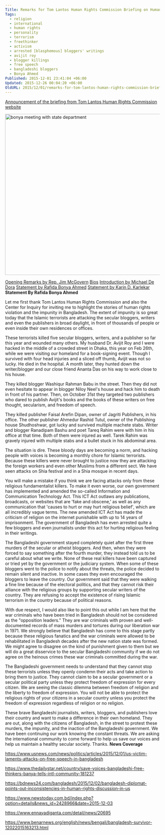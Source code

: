 ```yaml
---
Title: Remarks for Tom Lantos Human Rights Commission Briefing on Human Rights in Bangladesh
Tags:
  - religion
  - international
  - human rights
  - personality
  - terrorism
  - freethinker
  - activism
  - arrested [blasphemous] bloggers' writings
  - avijit roy
  - blogger killings
  - free speech
  - bangladeshi bloggers
  - Bonya Ahmed
Published: 2015-12-01 23:41:04 +06:00
Updated: 2015-12-26 00:04:20 +06:00
OldURL: 2015/12/01/remarks-for-tom-lantos-human-rights-commission-briefing-on-human-rights-in-bangladesh/
---
```


<a href="https://tlhrc.house.gov/hearing_notice.asp?id=1309">Announcement of the briefing from Tom Lantos Human Rights Commission website</a>

<a href="https://enblog.muktomona.com/wp-content/uploads/2015/12/bonya-meeting-with-state-department.jpg"><img src="https://enblog.muktomona.com/wp-content/uploads/2015/12/bonya-meeting-with-state-department.jpg" alt="bonya meeting with state department" width="943" height="523" class="aligncenter size-full wp-image-4467" /></a>

<a href="https://tlhrc.house.gov/docs/transcripts/20151201%20Bangladesh/JPM%20Opening%20Remarks_Bangladesh.pdf">Opening Remarks by Rep. Jim McGovern</a>
<a href="https://tlhrc.house.gov/docs/transcripts/20151201%20Bangladesh/Bios.pdf">Bios</a>
<a href="https://tlhrc.house.gov/docs/transcripts/20151201%20Bangladesh/Bangladesh_briefing_MD.pdf">Introduction by Michael De Dora</a>
<a href="https://tlhrc.house.gov/docs/transcripts/20151201%20Bangladesh/Bangladesh_briefing_BA.pdf">Statement by Rafida Bonya Ahmed</a>
<a href="https://tlhrc.house.gov/docs/transcripts/20151201%20Bangladesh/Bangladesh_briefing_KK.pdf">Statement by Karin D. Karlekar</a>
<strong>
Statement By Rafida Bonya Ahmed</strong>

Let me first thank Tom Lantos Human Rights Commission and also the Center for Inquiry for inviting me to highlight the stories of human rights violation and the impunity in Bangladesh. The extent of impunity is so great today that the Islamic terrorists are attacking the secular bloggers, writers and even the publishers in broad daylight, in front of thousands of people or even inside their own residences or offices.

These terrorists killed five secular bloggers, writers, and a publisher so far this year and wounded many others. My husband Dr. Avijit Roy and I were hacked in the middle of a crowded street in Dhaka, this year on Feb 26th, while we were visiting our homeland for a book-signing event. Though I survived with four head injuries and a sliced off thumb, Avijit was not so lucky. He died in the hospital. A month later, they hunted down the writer/blogger and our close friend Ananta Das on his way to work close to his house.

They killed blogger Washiqur Rahman Babu in the street. Then they did not even hesitate to appear in blogger Niloy Neel's house and hack him to death in front of his partner. Then, on October 31st they targeted two publishers who dared to publish Avijit's books and the books of these writers on free thought, secularism, and freedom of speech.

They killed publisher Faisal Arefin Dipan, owner of Jagriti Publishers, in his office. The other publisher Ahmedur Rashid Tutul, owner of the Publishing house Shudhoshwar, got lucky and survived multiple machete stabs. Writer and blogger Ranadipam Bashu and poet Tareq Rahim were with him in his office at that time. Both of them were injured as well. Tarek Rahim was gravely injured with multiple stabs and a bullet stuck in his abdominal area.

The situation is dire. These bloody days are becoming a norm, and hacking people with voices is becoming a monthly chore for Islamic terrorists. Because these killers were never brought to justice now they are attacking the foreign workers and even other Muslims from a different sect. We have seen attacks on Shia festival and in a Shia mosque in recent days.

You will make a mistake if you think we are facing attacks only from these religious fundamentalist killers. To make it even worse, our own government has implemented and amended the so-called Information and Communication Technology Act. This ICT Act outlaws any publications, broadcasts, or websites that are 'fake and obscene,' as
well as any communication that 'causes to hurt or may hurt religious belief', which are all incredibly vague terms. The new amended ICT Act has made the criticism of religion on the internet punishable with up to 14 years of imprisonment. The government of Bangladesh has even arrested quite a few bloggers and even journalists under this act for hurting religious feeling in their writings.

The Bangladeshi government stayed completely quiet after the first three murders of the secular or atheist bloggers. And then, when they were forced to say something after the fourth murder, they instead told us to be careful about what we write. None of these real killers have been captured or tried yet by the government or the judiciary system. When some of these bloggers went to the police to notify about the threats, the police decided
to remain silent and inactive. In some cases they even encouraged the bloggers to leave the country. Our government said that they were walking a fine line because of the electoral politics, and that they cannot risk their alliance with the religious groups by supporting secular writers of the country. They are refusing to accept the existence of rising Islamic terrorism in the country because of political reasons.

With due respect, I would also like to point this out while I am here that the war criminals who have been tried in Bangladesh should not be considered as the "opposition leaders." They are war criminals with proven and well-documented records of mass murders and tortures during our liberation war in 1971. We strongly believe that
Bangladesh has come to this stage partly because these religious fanatics and the war criminals were allowed to be rehabilitated in Bangladesh decades after the new nation state was formed. We might agree to disagree on the kind of punishment given to them but we will do a great disservice to the secular Bangladeshi community if we do not agree on the heinous crimes these war criminals committed during the war.

The Bangladeshi government needs to understand that they cannot stop these terrorists unless they openly condemn their acts and take action to bring them to justice. They cannot claim to be a secular government or a secular political party unless they protect freedom of expression for every citizen. We are seeing the classic dilemma between freedom of religion and the liberty to freedom of expression. You will not be able to protect the religious rights of your citizens in a secular country unless you protect the freedom of expression regardless of religion or no religion.

These brave Bangladeshi journalists, writers, bloggers, and publishers love their country and want to make a difference in their own homeland. They are out, along with the citizens of Bangladesh, in the street to protest these murders, the impunity, and the inaction of the Bangladeshi government. We have been continuing our work knowing the constant threats. We are asking the international community to come forward to help us save our voices and help us maintain a healthy secular society. Thanks. 
<strong>
News Coverage</strong> 

https://www.usnews.com/news/politics/articles/2015/12/01/us-victim-laments-attacks-on-free-speech-in-bangladesh

https://www.thedailystar.net/country/save-voices-bangladeshi-free-thinkers-banya-tells-intl-community-181237

https://bdnews24.com/bangladesh/2015/12/02/bangladesh-diplomat-points-out-inconsistencies-in-human-rights-discussion-in-us

https://www.newstoday.com.bd/index.php?option=details&news_id=2428966&date=2015-12-03

https://www.ennayadiganta.com/detail/news/20695

https://www.benarnews.org/english/news/bengali/bangladesh-survivor-12022015163213.html

